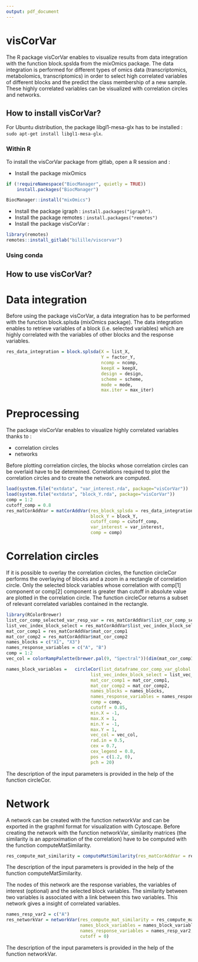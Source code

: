 ```yaml
---
output: pdf_document
---
```

visCorVar
========

The R package visCorVar enables to visualize results from data integration with the function block.spslda from the mixOmics package. The data integration is performed for different types of omics data (transcriptomics, metabolomics, transcriptomics) in order to select high correlated variables of different blocks and the predict the class membership of a new sample. These highly correlated variables can be visualized with correlation circles and networks.

How to install visCorVar?
------------------------

For Ubuntu distribution, the package libgl1-mesa-glx has to be installed :
`sudo apt-get install libgl1-mesa-glx`.

### Within R

To install the visCorVar package from gitlab, open a R session and :
- Install the package mixOmics 
```r
if (!requireNamespace("BiocManager", quietly = TRUE))
    install.packages("BiocManager")

BiocManager::install("mixOmics")
```
- Install the package igraph : `install.packages("igraph")`.
- Install the package remotes : `install.packages("remotes")`
- Install the package visCorVar : 
```r
library(remotes)
remotes::install_gitlab("bilille/viscorvar")
```

### Using conda


How to use visCorVar?
--------------------

# Data integration

Before using the package visCorVar, a data integration has to be performed with the function block.splsda (mixOmics package). The data integration enables to retrieve variables of a block (i.e. selected variables) which are highly correlated with the variables of other blocks and the response variables.

```r 
res_data_integration = block.splsda(X = list_X,
                                    Y = factor_Y,
                                    ncomp = ncomp,
                                    keepX = keepX,
                                    design = design,
                                    scheme = scheme,
                                    mode = mode,
                                    max.iter = max_iter)
```

# Preprocessing

The package visCorVar enables to visualize highly correlated variables thanks to :
- correlation circles
- networks

Before plotting correlation circles, the blocks whose correlation circles can be overlaid have to be determined. Correlations required to plot the correlation circles and to create the network are computed.

```r
load(system.file("extdata", "var_interest.rda", package="visCorVar"))
load(system.file("extdata", "block_Y.rda", package="visCorVar"))
comp = 1:2
cutoff_comp = 0.8
res_matCorAddVar = matCorAddVar(res_block_splsda = res_data_integration,
                                block_Y = block_Y,
                                cutoff_comp = cutoff_comp,
                                var_interest = var_interest,
                                comp = comp)
```

# Correlation circles

If it is possible to overlay the correlation circles, the function circleCor performs the overlaying of blocks and a zoom
in a rectangle of correlation circle. Only the selected block variables whose correlation with comp[1] component or comp[2]
component is greater than cutoff in absolute value are plotted in the correlation circle. The function circleCor returns a subset of relevant correlated variables contained in the rectangle.

```r
library(RColorBrewer)
list_cor_comp_selected_var_resp_var = res_matCorAddVar$list_cor_comp_selected_var_resp_var
list_vec_index_block_select = res_matCorAddVar$list_vec_index_block_select
mat_cor_comp1 = res_matCorAddVar$mat_cor_comp1
mat_cor_comp2 = res_matCorAddVar$mat_cor_comp2
names_blocks = c("X1", "X3")
names_response_variables = c("A", "B")
comp = 1:2
vec_col = colorRampPalette(brewer.pal(9, "Spectral"))(dim(mat_cor_comp1)[1] + 1)

names_block_variables =   circleCor(list_dataframe_cor_comp_var_global =   list_cor_comp_selected_var_resp_var,    
                                list_vec_index_block_select = list_vec_index_block_select,
                                mat_cor_comp1 = mat_cor_comp1,
                                mat_cor_comp2 = mat_cor_comp2,
                                names_blocks = names_blocks,
                                names_response_variables = names_response_variables,
                                comp = comp,
                                cutoff = 0.85,
                                min.X = -1,
                                max.X = 1,
                                min.Y = -1,
                                max.Y = 1,
                                vec_col = vec_col,
                                rad.in = 0.5, 
                                cex = 0.7,
                                cex_legend = 0.8,
                                pos = c(1.2, 0),
                                pch = 20)
```

The description of the input parameters is provided in the help of the function circleCor.

# Network

A network can be created with the function networkVar and can be exported in the graphml format for visualization with
Cytoscape. Before creating the network with the function networkVar, similarity 
matrices (the similarity is an approximation of the correlation) have to be computed with the function computeMatSimilarity.

```r  
res_compute_mat_similarity = computeMatSimilarity(res_matCorAddVar = res_matCorAddVar)
```

The description of the input parameters is provided in the help of the function computeMatSimilarity.

The nodes of this network are the response variables, the variables of interest (optional) and the selected block variables. The similarity between two variables is associated with a link between this two variables. This network gives a insight of correlated variables.

```r
names_resp_var2 = c("A")
res_networkVar = networkVar(res_compute_mat_similarity = res_compute_mat_similarity,
                            names_block_variables = names_block_variables,
                            names_response_variables = names_resp_var2,
                            cutoff = 0)
```

The description of the input parameters is provided in the help of the function networkVar.